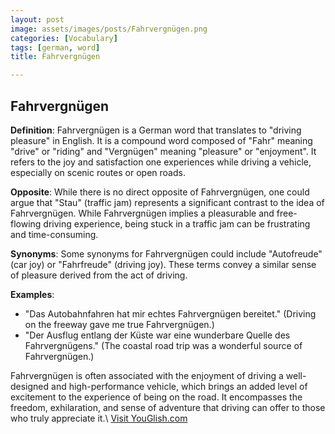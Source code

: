 ```yaml
---
layout: post
image: assets/images/posts/Fahrvergnügen.png
categories: [Vocabulary]
tags: [german, word]
title: Fahrvergnügen

---
```


## Fahrvergnügen

**Definition**: Fahrvergnügen is a German word that translates to "driving pleasure" in English. It is a compound word composed of "Fahr" meaning "drive" or "riding" and "Vergnügen" meaning "pleasure" or "enjoyment". It refers to the joy and satisfaction one experiences while driving a vehicle, especially on scenic routes or open roads.

**Opposite**: While there is no direct opposite of Fahrvergnügen, one could argue that "Stau" (traffic jam) represents a significant contrast to the idea of Fahrvergnügen. While Fahrvergnügen implies a pleasurable and free-flowing driving experience, being stuck in a traffic jam can be frustrating and time-consuming.

**Synonyms**: Some synonyms for Fahrvergnügen could include "Autofreude" (car joy) or "Fahrfreude" (driving joy). These terms convey a similar sense of pleasure derived from the act of driving.

**Examples**:

- "Das Autobahnfahren hat mir echtes Fahrvergnügen bereitet." (Driving on the freeway gave me true Fahrvergnügen.)
- "Der Ausflug entlang der Küste war eine wunderbare Quelle des Fahrvergnügens." (The coastal road trip was a wonderful source of Fahrvergnügen.)

Fahrvergnügen is often associated with the enjoyment of driving a well-designed and high-performance vehicle, which brings an added level of excitement to the experience of being on the road. It encompasses the freedom, exhilaration, and sense of adventure that driving can offer to those who truly appreciate it.\ <a id="yg-widget-0" class="youglish-widget" data-query="Fahrvergnügen" data-lang="german" data-components="8412" data-auto-start="0" data-bkg-color="theme_light" data-title="How%20to%20pronounce%20Fahrvergnügen%20in%20German"  rel="nofollow" href="https://youglish.com">Visit YouGlish.com</a><script async src="https://youglish.com/public/emb/widget.js" charset="utf-8"></script>